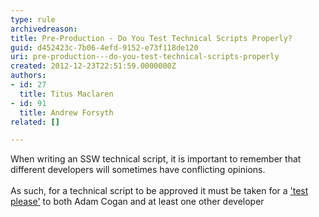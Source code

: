 ```yaml
---
type: rule
archivedreason: 
title: Pre-Production - Do You Test Technical Scripts Properly?
guid: d452423c-7b06-4efd-9152-e73f118de120
uri: pre-production---do-you-test-technical-scripts-properly
created: 2012-12-23T22:51:59.0000000Z
authors:
- id: 27
  title: Titus Maclaren
- id: 91
  title: Andrew Forsyth
related: []

---
```



When writing an SSW&#160;technical script, it is important to remember that different developers will sometimes have conflicting opinions.
<br><excerpt class='endintro'></excerpt><br>
​As such, for a technical script to be approved it must be taken for a <a href="https&#58;//www.google.com.au/url?sa=t&amp;rct=j&amp;q=&amp;esrc=s&amp;source=web&amp;cd=1&amp;cad=rja&amp;ved=0CDcQFjAA&amp;url=http&#58;//rules.ssw.com.au/Management/RulesToSuccessfulProjects/Pages/InternalTestPlease.aspx&amp;ei=_YvXUOvvLq-ZiQe21IBI&amp;usg=AFQjCNFCvf1Fg4rAXkivAT8ircMkrY2mkA&amp;sig2=TOeezHY66VWEQDubqLtCJQ&amp;bvm=bv.1355534169%2cd.aGc">'test please'</a>&#160;to both Adam Cogan and at least one other developer


